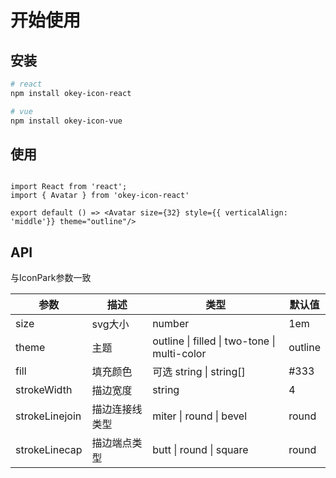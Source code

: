 ---
---

# 开始使用

## 安装 

```bash
# react
npm install okey-icon-react

# vue
npm install okey-icon-vue

```


## 使用

```tsx

import React from 'react';
import { Avatar } from 'okey-icon-react'

export default () => <Avatar size={32} style={{ verticalAlign: 'middle'}} theme="outline"/>
```

## API

<Alert type="info">
  与IconPark参数一致
</Alert>

|   参数   |   描述   |   类型   |   默认值   |
| ---- | ---- | ---- | ---- |
| size | svg大小 |   number   |   1em   |
|   theme   |   主题   |   outline \| filled \| two-tone \| multi-color   |   outline   |
|   fill   |   填充颜色   |   可选 string \| string[]   |   #333   |
|   strokeWidth   |   描边宽度   |   string   |   4   |
|   strokeLinejoin   |   描边连接线类型   |   miter \| round \| bevel   |   round   |
|   strokeLinecap   |   描边端点类型   |   butt \| round \| square   |   round   |
